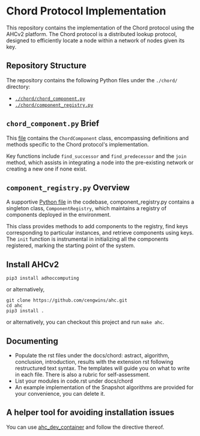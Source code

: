 # Chord Protocol Implementation

This repository contains the implementation of the Chord protocol using the AHCv2 platform. The Chord protocol is a distributed lookup protocol, designed to efficiently locate a node within a network of nodes given its key.

## Repository Structure

The repository contains the following Python files under the `./chord/` directory:

- [`./chord/chord_component.py`](./chord/chord_component.py)
- [`./chord/component_registry.py`](./chord/component_registry.py)

## `chord_component.py` Brief

This [file](./chord/chord_component.py) contains the `ChordComponent` class, encompassing definitions and methods specific to the Chord protocol's implementation.

Key functions include `find_successor` and `find_predecessor` and the `join` method, which assists in integrating a node into the pre-existing network or creating a new one if none exist.

## `component_registry.py` Overview

A supportive [Python file](./chord/component_registry.py) in the codebase, component_registry.py contains a singleton class, `ComponentRegistry`, which maintains a registry of components deployed in the environment.

This class provides methods to add components to the registry, find keys corresponding to particular instances, and retrieve components using keys. The `init` function is instrumental in initializing all the components registered, marking the starting point of the system.


## Install AHCv2

```pip3 install adhoccomputing```

or alternatively,

```
git clone https://github.com/cengwins/ahc.git
cd ahc
pip3 install .
```

or alternatively, you can checkout this project and run `make ahc`.


## Documenting

- Populate the rst files under the docs/chord: astract, algorithm, conclusion, introduction, results with the extension rst following restructured text syntax. The templates will guide you on what to write in each file. There is also a rubric for self-assessment.
- List your modules in code.rst under docs/chord
- An example implementation of the Snapshot algorithms are provided for your convenience, you can delete it.

## A helper tool for avoiding installation issues

You can use [ahc_dev_container](https://github.com/cengwins/ahc_dev_container.git) and follow the directive thereof.

